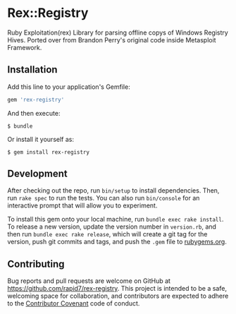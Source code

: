 # Rex::Registry

Ruby Exploitation(rex) Library for parsing offline copys of Windows Registry Hives. Ported over from Brandon Perry's original code inside Metasploit Framework.

## Installation

Add this line to your application's Gemfile:

```ruby
gem 'rex-registry'
```

And then execute:

    $ bundle

Or install it yourself as:

    $ gem install rex-registry



## Development

After checking out the repo, run `bin/setup` to install dependencies. Then, run `rake spec` to run the tests. You can also run `bin/console` for an interactive prompt that will allow you to experiment.

To install this gem onto your local machine, run `bundle exec rake install`. To release a new version, update the version number in `version.rb`, and then run `bundle exec rake release`, which will create a git tag for the version, push git commits and tags, and push the `.gem` file to [rubygems.org](https://rubygems.org).

## Contributing

Bug reports and pull requests are welcome on GitHub at https://github.com/rapid7/rex-registry. This project is intended to be a safe, welcoming space for collaboration, and contributors are expected to adhere to the [Contributor Covenant](http://contributor-covenant.org) code of conduct.

